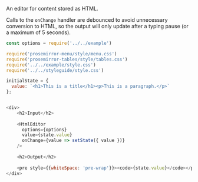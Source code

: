 An editor for content stored as HTML.

Calls to the `onChange` handler are debounced to avoid unnecessary conversion to HTML, so the output will only update after a typing pause (or a maximum of 5 seconds).

```js
const options = require('../../example')

require('prosemirror-menu/style/menu.css')
require('prosemirror-tables/style/tables.css')
require('../../example/style.css')
require('../../styleguide/style.css')

initialState = {
  value: `<h1>This is a title</h1><p>This is a paragraph.</p>`
};


<div>
    <h2>Input</h2>
    
    <HtmlEditor 
      options={options}
      value={state.value} 
      onChange={value => setState({ value })}
    />
    
    <h2>Output</h2>
    
    <pre style={{whiteSpace: 'pre-wrap'}}><code>{state.value}</code></pre>
</div>
```
